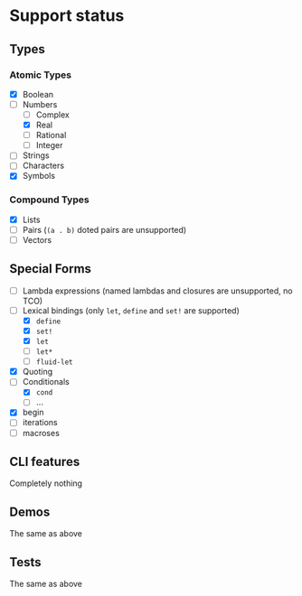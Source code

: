# Support status
## Types
### Atomic Types
- [x] Boolean
- [ ] Numbers
  * [ ] Complex
  * [x] Real
  * [ ] Rational
  * [ ] Integer
- [ ] Strings
- [ ] Characters
- [x] Symbols
### Compound Types
- [x] Lists
- [ ] Pairs (`(a . b)` doted pairs are unsupported)
- [ ] Vectors
## Special Forms
- [ ] Lambda expressions (named lambdas and closures are unsupported, no TCO)
- [ ] Lexical bindings (only `let`, `define` and `set!` are supported)
  * [x] `define`
  * [x] `set!`
  * [x] `let`
  * [ ] `let*`
  * [ ] `fluid-let`
- [x] Quoting
- [ ] Conditionals
  * [x] `cond`
  * [ ] ...
- [x] begin
- [ ] iterations
- [ ] macroses
## CLI features
Completely nothing
## Demos
The same as above
## Tests
The same as above



